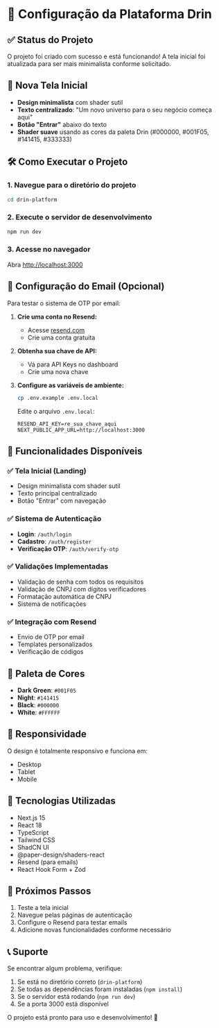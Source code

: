 # 🚀 Configuração da Plataforma Drin

## ✅ Status do Projeto
O projeto foi criado com sucesso e está funcionando! A tela inicial foi atualizada para ser mais minimalista conforme solicitado.

## 🎨 Nova Tela Inicial
- **Design minimalista** com shader sutil
- **Texto centralizado**: "Um novo universo para o seu negócio começa aqui"
- **Botão "Entrar"** abaixo do texto
- **Shader suave** usando as cores da paleta Drin (#000000, #001F05, #141415, #333333)

## 🛠️ Como Executar o Projeto

### 1. Navegue para o diretório do projeto
```bash
cd drin-platform
```

### 2. Execute o servidor de desenvolvimento
```bash
npm run dev
```

### 3. Acesse no navegador
Abra [http://localhost:3000](http://localhost:3000)

## 📧 Configuração do Email (Opcional)
Para testar o sistema de OTP por email:

1. **Crie uma conta no Resend:**
   - Acesse [resend.com](https://resend.com)
   - Crie uma conta gratuita

2. **Obtenha sua chave de API:**
   - Vá para API Keys no dashboard
   - Crie uma nova chave

3. **Configure as variáveis de ambiente:**
   ```bash
   cp .env.example .env.local
   ```
   
   Edite o arquivo `.env.local`:
   ```env
   RESEND_API_KEY=re_sua_chave_aqui
   NEXT_PUBLIC_APP_URL=http://localhost:3000
   ```

## 🎯 Funcionalidades Disponíveis

### ✅ Tela Inicial (Landing)
- Design minimalista com shader sutil
- Texto principal centralizado
- Botão "Entrar" com navegação

### ✅ Sistema de Autenticação
- **Login**: `/auth/login`
- **Cadastro**: `/auth/register`
- **Verificação OTP**: `/auth/verify-otp`

### ✅ Validações Implementadas
- Validação de senha com todos os requisitos
- Validação de CNPJ com dígitos verificadores
- Formatação automática de CNPJ
- Sistema de notificações

### ✅ Integração com Resend
- Envio de OTP por email
- Templates personalizados
- Verificação de códigos

## 🎨 Paleta de Cores
- **Dark Green**: `#001F05`
- **Night**: `#141415`
- **Black**: `#000000`
- **White**: `#FFFFFF`

## 📱 Responsividade
O design é totalmente responsivo e funciona em:
- Desktop
- Tablet
- Mobile

## 🔧 Tecnologias Utilizadas
- Next.js 15
- React 18
- TypeScript
- Tailwind CSS
- ShadCN UI
- @paper-design/shaders-react
- Resend (para emails)
- React Hook Form + Zod

## 🚀 Próximos Passos
1. Teste a tela inicial
2. Navegue pelas páginas de autenticação
3. Configure o Resend para testar emails
4. Adicione novas funcionalidades conforme necessário

## 📞 Suporte
Se encontrar algum problema, verifique:
1. Se está no diretório correto (`drin-platform`)
2. Se todas as dependências foram instaladas (`npm install`)
3. Se o servidor está rodando (`npm run dev`)
4. Se a porta 3000 está disponível

O projeto está pronto para uso e desenvolvimento! 🎉

